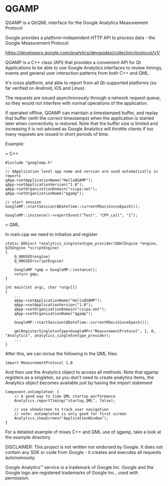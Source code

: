 # QGAMP

QGAMP is a Qt/QML interface for the Google Analytics Measurement Protocol


Google provides a platform-independent HTTP API to process data - the Google Measurement Protocol

https://developers.google.com/analytics/devguides/collection/protocol/v1/

QGAMP is a C++ class (API) that provides a convenient API for Qt Applications to be able to use
Google Analytics interfaces to review timings, events and general user interaction patterns from
both C++ and QML. 

It's cross platform, and able to report from all Qt-supported platforms (so far verified on 
Android, iOS and Linux).

The requests are issued asynchronously through a network request queue, so they would not interfere
with normal operations of the application.

If operated offline, QGAMP can maintain a timestamped buffer, and replay that buffer (with the
correct timestamps) when the application is started later when connectivity is restored. Note that 
the buffer size is limited and increasing it is not advised as Google Analytics will throttle 
clients if too many requests are issued in short periods of time.

Example:

= C++

	#include "googlemp.h"
	...
	// QApplication level app name and version are used automatically in reports
	qApp->setApplicationName("HelloQGAMP");
	qApp->setApplicationVersion("1.0");
	qApp->setOrganizationDomain("csipa.net");
	qApp->setOrganizationName("qgamp");

	// start session
	GoogleMP::startSession(QDateTime::currentMSecsSinceEpoch());

	GoogleMP::instance()->reportEvent("Test", "CPP_call", "1");

= QML

In main.cpp we need to initialize and register

	static QObject *analytics_singletontype_provider(QQmlEngine *engine, QJSEngine *scriptEngine)
	{
	    Q_UNUSED(engine)
	    Q_UNUSED(scriptEngine)

	    GoogleMP *gmp = GoogleMP::instance();
	    return gmp;
	}
	
	int main(int argc, char *argv[])
	{
	    ...
	    qApp->setApplicationName("HelloQGAMP");
	    qApp->setApplicationVersion("1.0");
	    qApp->setOrganizationDomain("csipa.net");
	    qApp->setOrganizationName("qgamp");

	    GoogleMP::startSession(QDateTime::currentMSecsSinceEpoch());

	    qmlRegisterSingletonType<GoogleMP>("MeasurementProtocol", 1, 0, "Analytics", analytics_singletontype_provider);
	    ...
	}

After this, we can inclue the following in the QML files:

	import MeasurementProtocol 1.0

And then use the Analytics object to access all methods. Note that qgamp registers as a singleton, 
so you don't need to create analytics items, the Analytics object becomes available just by having
the import statement

	
    Component.onCompleted: {
        // A good way to time QML startup performance
        Analytics.reportTiming("startup_QML", false);

        // use showScreen to track user navigation
        // note: onCompleted is only good for first screen
        Analytics.showScreen("ApplicationWindow");
    }


For a detailed example of mixes C++ and QML use of qgamp, take a look at the example directory





DISCLAIMER: This project is not written nor endorsed by Google. It does not contain any SDK or 
code from Google - it creates and executes all requests autonomously.

Google Analytics™ service is a trademark of Google Inc.
Google and the Google logo are registered trademarks of Google Inc., used with permission.
